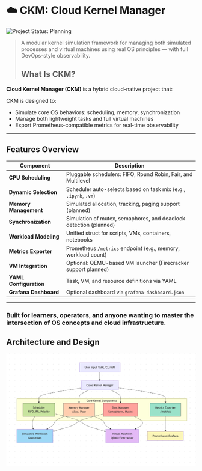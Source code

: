 # ☁️ CKM: Cloud Kernel Manager
![Project Status: Planning](https://img.shields.io/badge/In-Progress-green)

> A modular kernel simulation framework for managing both simulated processes and virtual machines using real OS principles — with full DevOps-style observability.
>
> ## What Is CKM?

**Cloud Kernel Manager (CKM)** is a hybrid cloud-native project that:

CKM is designed to:
-  Simulate core OS behaviors: scheduling, memory, synchronization
-  Manage both lightweight tasks and full virtual machines
-  Export Prometheus-compatible metrics for real-time observability

---

## Features Overview

| Component          | Description                                                          |
|--------------------|----------------------------------------------------------------------|
| **CPU Scheduling**   | Pluggable schedulers: FIFO, Round Robin, Fair, and Multilevel      |
| **Dynamic Selection**| Scheduler auto-selects based on task mix (e.g., `.ipynb`, `.vm`)   |
| **Memory Management**| Simulated allocation, tracking, paging support (planned)           |
| **Synchronization** | Simulation of mutex, semaphores, and deadlock detection (planned)   | 
| **Workload Modeling**| Unified struct for scripts, VMs, containers, notebooks             |
| **Metrics Exporter**| Prometheus `/metrics` endpoint (e.g., memory, workload count)       |
| **VM Integration**  | Optional: QEMU-based VM launcher (Firecracker support planned)      |
| **YAML Configuration**| Task, VM, and resource definitions via YAML                       |
| **Grafana Dashboard**| Optional dashboard via `grafana-dashboard.json`                    |

---

### Built for learners, operators, and anyone wanting to master the intersection of OS concepts and cloud infrastructure.


## Architecture and Design

![Design](./arch.png)
